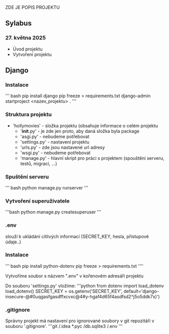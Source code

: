 ZDE JE POPIS PROJEKTU
## Sylabus
### 27. května 2025
 - Úvod projektu
 - Vytvoření projektu

## Django
### Instalace

''' bash
pip install django
pip freeze > requirements.txt
django-admin startproject <nazev_projektu> .
'''

### Struktura projektu
- 'hollymovies' - složka projektu (obsahuje informace o celém projektu
  - '__init__.py' - je zde jen proto, aby daná složka byla package
  - 'asgi.py' - nebudeme potřebovat
  - 'settings.py' - nastavení projektu
  - 'urls.py' - zde jsou nastavené url adresy
  - 'wsgi.py' - nebudeme potřebovat
  - 'manage.py' - hlavní skript pro práci s projektem (spouštění serveru, testů, migrací, ...)

### Spuštění serveru
''' bash
python manage.py runserver
'''

### Vytvoření superuživatele
'''bash
python manage.py createsuperuser
'''

### .env
slouží k ukládání citlivých informací (SECRET_KEY, hesla, přístupové údaje..)

### Instalace
''' bash
pip install python-dotenv
pip freeze > requirements.txt
''''

Vytvoříme soubor s názvem ".env" v kořenovém adresáři projektu

Do souboru 'settings.py' vložíme:
'''python
from dotenv import load_dotenv
load_dotenv()
SECRET_KEY = os.getenv('SECRET_KEY', default='django-insecure-@#0uqgasfgasdffxcvxc@4#y-hgaf4d65f4asdfsd2^j5o5ddk7x)')

### .gitignore
Správny projekt má nastavení pro ignorované soubory v git repozitáři v souboru '.gitignore'.
'''git
/.idea
*.pyc
/db.sqlite3
/.env
'''